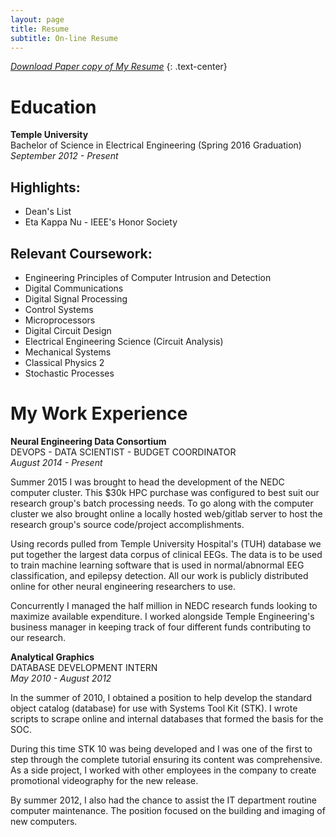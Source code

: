 ```yaml
---
layout: page
title: Resume
subtitle: On-line Resume
---
```

[*Download Paper copy of My Resume*](
https://drive.google.com/file/d/0B0-6fYMnbaHmR0xSNU8tQm0tOUk/view?usp=sharing)
{: .text-center}

# Education
<span class="fa fa-graduation-cap"></span> 
**Temple University**  
Bachelor of Science in Electrical Engineering (Spring 2016 Graduation) 
*September 2012 - Present*

## Highlights:  

- Dean's List
- Eta Kappa Nu - IEEE's Honor Society

## Relevant Coursework:  

- Engineering Principles of Computer Intrusion and Detection
- Digital Communications
- Digital Signal Processing
- Control Systems
- Microprocessors
- Digital Circuit Design
- Electrical Engineering Science (Circuit Analysis)
- Mechanical Systems
- Classical Physics 2
- Stochastic Processes

# My Work Experience
<span class="fa fa-briefcase"></span>
**Neural Engineering Data Consortium**  
DEVOPS - DATA SCIENTIST - BUDGET COORDINATOR  
*August 2014 - Present*

Summer 2015 I was brought to head the development of the NEDC computer 
cluster. This $30k HPC purchase was configured to best suit our research 
group's batch processing needs. To go along with the computer cluster we 
also brought online a locally hosted web/gitlab server to host the research 
group's source code/project accomplishments. 

Using records pulled from Temple University Hospital's (TUH) database we 
put together the largest data corpus of clinical EEGs. The data is to be 
used to train machine learning software that is used in normal/abnormal 
EEG classification, and epilepsy detection. All our work is publicly 
distributed online for other neural engineering researchers to use.

Concurrently I managed the half million in NEDC research funds looking to 
maximize available expenditure. I worked alongside Temple Engineering's 
business manager in keeping track of four different funds contributing 
to our research. 

<span class="fa fa-briefcase"></span>
**Analytical Graphics**  
DATABASE DEVELOPMENT INTERN  
*May 2010 - August 2012*

In the summer of 2010, I obtained a position to help develop the standard 
object catalog (database) for use with Systems Tool Kit (STK). I wrote 
scripts to scrape online and internal databases that formed the basis for 
the SOC.

During this time STK 10 was being developed and I was one of the first to 
step through the complete tutorial ensuring its content was comprehensive.
As a side project, I worked with other employees in the company to create
promotional videography for the new release.

By summer 2012, I also had the chance to assist the IT department routine 
computer maintenance. The position focused on the building and imaging of 
new computers. 